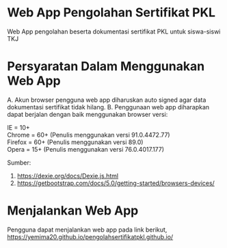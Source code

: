 # Web App Pengolahan Sertifikat PKL
Web App pengolahan beserta dokumentasi sertifikat PKL untuk siswa-siswi TKJ

# Persyaratan Dalam Menggunakan Web App
A. Akun browser pengguna web app diharuskan auto signed agar data dokumentasi sertifikat tidak hilang.
B. Penggunaan web app diharapkan dapat berjalan dengan baik menggunakan browser versi: 

IE = 10+ <br>
Chrome = 60+ (Penulis menggunakan versi 91.0.4472.77) <br>
Firefox = 60+ (Penulis menggunakan versi 89.0)<br>
Opera = 15+ (Penulis menggunakan versi 76.0.4017.177)<br>  

Sumber: 
1. https://dexie.org/docs/Dexie.js.html 
2. https://getbootstrap.com/docs/5.0/getting-started/browsers-devices/

# Menjalankan Web App
Pengguna dapat menjalankan web app pada link berikut, <br>
https://yemima20.github.io/pengolahsertifikatpkl.github.io/
